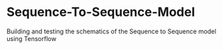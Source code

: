 # Sequence-To-Sequence-Model
Building and testing the schematics of the Sequence to Sequence model using Tensorflow
